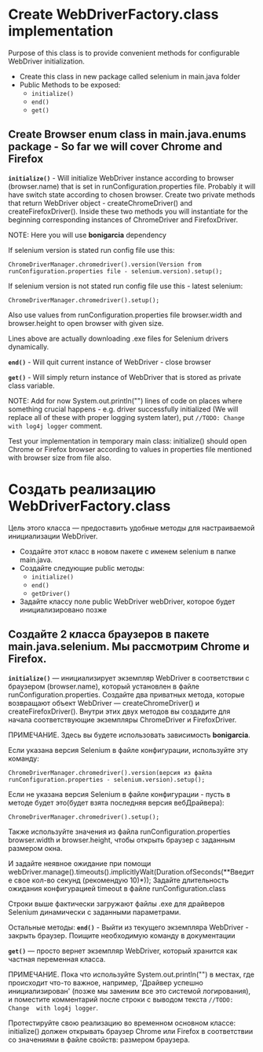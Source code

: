 # Create WebDriverFactory.class implementation

Purpose of this class is to provide convenient methods for configurable WebDriver initialization.

* Create this class in new package called selenium in main.java folder
* Public Methods to be exposed:
  * `initialize()`
  * `end()`
  * `get()`

## Create Browser enum class in main.java.enums package - So far we will cover Chrome and Firefox

**`initialize()`** - Will initialize WebDriver instance according to browser (browser.name) that is set in runConfiguration.properties file. Probably it will have switch state according to chosen browser. Create two private methods that return WebDriver object - createChromeDriver() and createFirefoxDriver(). Inside these two methods you will instantiate for the beginning corresponding instances of ChromeDriver and FirefoxDriver.

NOTE: Here you will use **bonigarcia** dependency

If selenium version is stated run config file use this:

`ChromeDriverManager.chromedriver().version(Version from runConfiguration.properties file - selenium.version).setup();`

If selenium version is not stated run config file use this - latest selenium:

`ChromeDriverManager.chromedriver().setup();`

Also use values from runConfiguration.properties file browser.width and browser.height to open browser with given size.

Lines above are actually downloading .exe files for Selenium drivers dynamically.

**`end()`** - Will quit current instance of WebDriver - close browser

**`get()`** - Will simply return instance of WebDriver that is stored as private class variable.

NOTE: Add for now System.out.println("") lines of code on places where something crucial happens - e.g. driver successfully initialized (We will replace all of these with proper logging system later), put `//TODO: Change with log4j logger` comment.

Test your implementation in temporary main class: initialize() should open Chrome or Firefox browser according to values in properties file mentioned with browser size from file also.


# Создать реализацию WebDriverFactory.class

Цель этого класса — предоставить удобные методы для настраиваемой инициализации WebDriver.

* Создайте этот класс в новом пакете с именем selenium в папке main.java.
* Создайте следующие public методы:
  * `initialize()`
  * `end()`
  * `getDriver()`
* Задайте классу поле public WebDriver webDriver, которое будет инициализировано позже

## Создайте 2 класса браузеров в пакете main.java.selenium. Мы рассмотрим Chrome и Firefox.

**`initialize()`** — инициализирует экземпляр WebDriver в соответствии с браузером (browser.name), который установлен в файле runConfiguration.properties. Создайте два приватных метода, которые возвращают объект WebDriver — createChromeDriver() и createFirefoxDriver(). Внутри этих двух методов вы создадите для начала соответствующие экземпляры ChromeDriver и FirefoxDriver.

ПРИМЕЧАНИЕ. Здесь вы будете использовать зависимость **bonigarcia**.

Если указана версия Selenium в файле конфигурации, используйте эту команду:

`ChromeDriverManager.chromedriver().version(версия из файла runConfiguration.properties - selenium.version).setup();`

Если не указана версия Selenium в файле конфигурации - пусть в методе будет это(будет взята последняя версия вебДрайвера):

`ChromeDriverManager.chromedriver().setup();`

Также используйте значения из файла runConfiguration.properties browser.width и browser.height, чтобы открыть браузер с заданным 
размером окна.

И задайте неявное ожидание при помощи webDriver.manage().timeouts().implicitlyWait(Duration.ofSeconds(**Введите свое кол-во секунд
(рекомендую 10)*)); Задайте длительность ожидания конфигурацией timeout в файле runConfiguration.class

Строки выше фактически загружают файлы .exe для драйверов Selenium динамически c заданными параметрами.

Остальные методы: 
**`end()`** - Выйти из текущего экземпляра WebDriver - закрыть браузер. Поищите необходимую команду в документации

**`get()`** — просто вернет экземпляр WebDriver, который хранится как частная переменная класса.

ПРИМЕЧАНИЕ. Пока что используйте System.out.println("") в местах, где происходит что-то важное, например, 'Драйвер успешно 
инициализирован' (позже мы заменим все это системой логирования), и поместите комментарий после строки с выводом текста `//TODO: Change 
with log4j logger`.

Протестируйте свою реализацию во временном основном классе: initialize() должен открывать браузер Chrome или Firefox в 
соответствии со значениями в файле свойств: размером браузера.